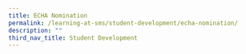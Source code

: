 ```yaml
---
title: ECHA Nomination
permalink: /learning-at-sms/student-development/echa-nomination/
description: ""
third_nav_title: Student Development
---
```

